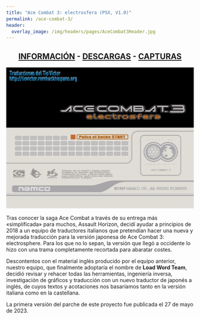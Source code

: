 ```yaml
---
title: "Ace Combat 3: electrosfera (PSX, V1.0)"
permalink: /ace-combat-3/
header:
  overlay_image: /img/headers/pages/AceCombat3Header.jpg
---
```

<h2 style="text-align: center;"><strong><a href="/ace-combat-3/informacion/">INFORMACIÓN</a> - <a href="/ace-combat-3/descargar/">DESCARGAS</a> - <a href="/ace-combat-3/capturas/">CAPTURAS</a></strong></h2>

<p style="text-align: center;"><img src="/img/2023/05/PAUSE_ES.jpg" /></p>

Tras conocer la saga Ace Combat a través de su entrega más «simplificada» para muchos, Assault Horizon, decidí ayudar 
a principios de 2018 a un equipo de traductores italianos que pretendían hacer una nueva y mejorada traducción para 
la versión japonesa de Ace Combat 3: electrosphere. Para los que no lo sepan, la versión que llegó a occidente lo hizo 
con una trama completamente recortada para abaratar costes.

Descontentos con el material inglés producido por el equipo anterior, nuestro equipo, que finalmente adoptaría el nombre 
de **Load Word Team**, decidió revisar y rehacer todas las herramientas, ingeniería inversa, investigación de gráficos y 
traducción con un nuevo traductor de japonés a inglés, de cuyos textos y acotaciones nos basaríamos tanto en la versión 
italiana como en la castellana.

La primera versión del parche de este proyecto fue publicada el 27 de mayo de 2023.

